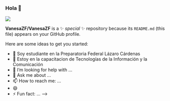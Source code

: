 ### Hola 👋

![](https://user-images.githubusercontent.com/99762201/154407150-2d28c442-d28b-48b4-917f-b9c0fd20fe75.png)

**VanesaZF/VanesaZF** is a ✨ _special_ ✨ repository because its `README.md` (this file) appears on your GitHub profile.

Here are some ideas to get you started:

- 🔭 Soy estudiante en la Preparatoria Federal Lázaro Cárdenas
- 🌱 Estoy en la capacitacion de Tecnologías de la Información y la Comunicación
- 🤔 I’m looking for help with ...
- 💬 Ask me about ...
- 📫 How to reach me: ...
- 😄 
- ⚡ Fun fact: ...
-->
